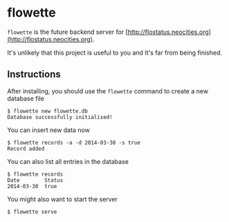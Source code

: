 flowette
========

`flowette` is the future backend server for [http://flostatus.neocities.org](http://flostatus.neocities.org).

It's unlikely that this project is useful to you and It's far from being finished.

Instructions
------------

After installing, you should use the `flowette` command to create a new database file

    $ flowette new flowette.db
    Database successfully initialised!

You can insert new data now

    $ flowette records -a -d 2014-03-30 -s true
    Record added

You can also list all entries in the database

    $ flowette records
    Date        Status
    2014-03-30  true

You might also want to start the server

    $ flowette serve


